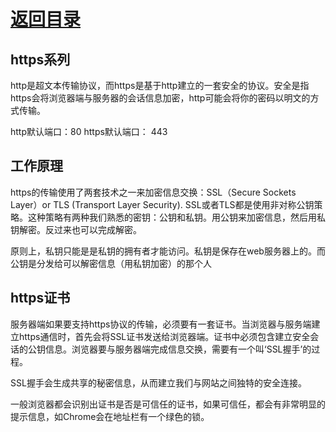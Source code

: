 # [返回目录](../content.md)

## https系列

http是超文本传输协议，而https是基于http建立的一套安全的协议。安全是指https会将浏览器端与服务器的会话信息加密，http可能会将你的密码以明文的方式传输。

http默认端口：80
https默认端口： 443

## 工作原理
https的传输使用了两套技术之一来加密信息交换：SSL（Secure Sockets Layer）or TLS (Transport Layer Security). SSL或者TLS都是使用非对称公钥策略。这种策略有两种我们熟悉的密钥：公钥和私钥。用公钥来加密信息，然后用私钥解密。反过来也可以完成解密。

原则上，私钥只能是是私钥的拥有者才能访问。私钥是保存在web服务器上的。而公钥是分发给可以解密信息（用私钥加密）的那个人

## https证书
服务器端如果要支持https协议的传输，必须要有一套证书。当浏览器与服务端建立https通信时，首先会将SSL证书发送给浏览器端。证书中必须包含建立安全会话的公钥信息。浏览器要与服务器端完成信息交换，需要有一个叫‘SSL握手’的过程。

SSL握手会生成共享的秘密信息，从而建立我们与网站之间独特的安全连接。

一般浏览器都会识别出证书是否是可信任的证书，如果可信任，都会有非常明显的提示信息，如Chrome会在地址栏有一个绿色的锁。
